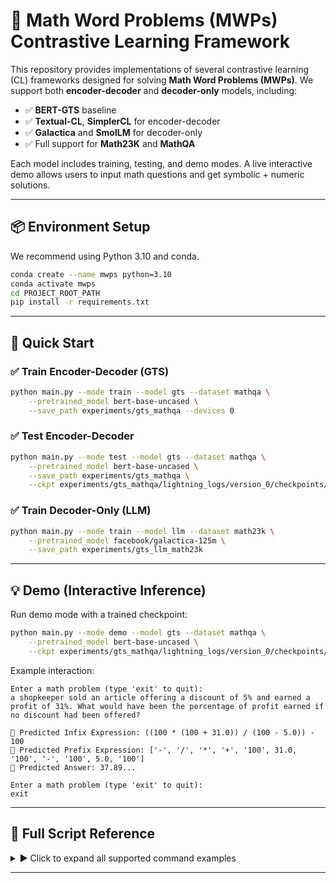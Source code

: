 # 🧠 Math Word Problems (MWPs) Contrastive Learning Framework

This repository provides implementations of several contrastive learning (CL) frameworks designed for solving **Math Word Problems (MWPs)**. We support both **encoder-decoder** and **decoder-only** models, including:

- ✅ **BERT-GTS** baseline  
- ✅ **Textual-CL**, **SimplerCL** for encoder-decoder  
- ✅ **Galactica** and **SmolLM** for decoder-only  
- ✅ Full support for **Math23K** and **MathQA**

Each model includes training, testing, and demo modes. A live interactive demo allows users to input math questions and get symbolic + numeric solutions.

---

## 📦 Environment Setup

We recommend using Python 3.10 and conda.

```bash
conda create --name mwps python=3.10
conda activate mwps
cd PROJECT_ROOT_PATH
pip install -r requirements.txt
```

---

## 🚀 Quick Start

### ✅ Train Encoder-Decoder (GTS)

```bash
python main.py --mode train --model gts --dataset mathqa \
    --pretrained_model bert-base-uncased \
    --save_path experiments/gts_mathqa --devices 0
```

### ✅ Test Encoder-Decoder

```bash
python main.py --mode test --model gts --dataset mathqa \
    --pretrained_model bert-base-uncased \
    --save_path experiments/gts_mathqa \
    --ckpt experiments/gts_mathqa/lightning_logs/version_0/checkpoints/last.ckpt
```

### ✅ Train Decoder-Only (LLM)

```bash
python main.py --mode train --model llm --dataset math23k \
    --pretrained_model facebook/galactica-125m \
    --save_path experiments/gts_llm_math23k
```

---

## 💡 Demo (Interactive Inference)

Run demo mode with a trained checkpoint:

```bash
python main.py --mode demo --model gts --dataset mathqa \
    --pretrained_model bert-base-uncased \
    --ckpt experiments/gts_mathqa/lightning_logs/version_0/checkpoints/last.ckpt
```

Example interaction:

```text
Enter a math problem (type 'exit' to quit):
a shopkeeper sold an article offering a discount of 5% and earned a profit of 31%. What would have been the percentage of profit earned if no discount had been offered?

📌 Predicted Infix Expression: ((100 * (100 + 31.0)) / (100 - 5.0)) - 100  
📌 Predicted Prefix Expression: ['-', '/', '*', '+', '100', 31.0, '100', '-', '100', 5.0, '100']  
🔢 Predicted Answer: 37.89...

Enter a math problem (type 'exit' to quit):
exit
```

---

## 🧪 Full Script Reference

<details>
<summary>▶ Click to expand all supported command examples</summary>

### 🔹 GTS

```bash
python main.py --mode train --model gts --dataset math23k \
    --pretrained_model pretrained_model/chinese-bert-wwm-ext \
    --save_path experiments/gts_math23k_bert

python main.py --mode test --model gts --dataset math23k \
    --pretrained_model pretrained_model/chinese-bert-wwm-ext \
    --save_path experiments/gts_math23k_bert \
    --ckpt experiments/gts_math23k_bert/lightning_logs/version_1/checkpoints/last.ckpt

python main.py --mode demo --model gts --dataset math23k \
    --pretrained_model pretrained_model/chinese-bert-wwm-ext \
    --ckpt experiments/gts_math23k_bert/lightning_logs/version_1/checkpoints/last.ckpt
```

### 🔹 GTS + SimplerCL

```bash
python main.py --mode train --model simpler --dataset math23k \
    --pretrained_model pretrained_model/chinese-bert-wwm-ext \
    --save_path experiments/gts_simpler_math23k_bert

python main.py --mode test --model simpler --dataset math23k \
    --pretrained_model pretrained_model/chinese-bert-wwm-ext \
    --ckpt experiments/gts_simpler_math23k_bert/lightning_logs/version_0/checkpoints/last.ckpt

python main.py --mode demo --model simpler --dataset math23k \
    --pretrained_model pretrained_model/chinese-bert-wwm-ext \
    --ckpt experiments/gts_simpler_math23k_bert/lightning_logs/version_0/checkpoints/last.ckpt
```

### 🔹 GTS + TextualCL

```bash
python main.py --mode train --model textual --dataset math23k \
    --pretrained_model pretrained_model/chinese-bert-wwm-ext \
    --save_path experiments/gts_textual_tlwd_math23k_bert --similarity tlwd

python main.py --mode test --model textual --dataset math23k \
    --pretrained_model pretrained_model/chinese-bert-wwm-ext \
    --ckpt experiments/gts_textual_tlwd_math23k_bert/lightning_logs/version_0/checkpoints/last.ckpt

python main.py --mode demo --model textual --dataset math23k \
    --pretrained_model pretrained_model/chinese-bert-wwm-ext \
    --ckpt experiments/gts_textual_tlwd_math23k_bert/lightning_logs/version_0/checkpoints/last.ckpt
```

### 🔹 LLM (Galactica)

```bash
python main.py --mode train --model llm --dataset math23k \
    --pretrained_model facebook/galactica-125m \
    --save_path experiments/gts_llm_math23k

python main.py --mode test --model llm --dataset math23k \
    --pretrained_model facebook/galactica-125m \
    --ckpt experiments/gts_llm_math23k/lightning_logs/version_0/checkpoints/last.ckpt

python main.py --mode demo --model llm --dataset math23k \
    --pretrained_model facebook/galactica-125m \
    --ckpt experiments/gts_llm_math23k/checkpoints/model-epoch=13-val_acc=0.02.ckpt
```

### 🔹 LLM + SimplerCL / ContraCLM

```bash
python main.py --mode train --model llm_simpler --dataset math23k \
    --pretrained_model facebook/galactica-125m \
    --save_path experiments/gts_llm_simpler_math23k

python main.py --mode train --model llm_contraclm --dataset math23k \
    --pretrained_model facebook/galactica-125m \
    --save_path experiments/gts_llm_contraclm_math23k

python main.py --mode demo --model llm_contraclm --dataset math23k \
    --pretrained_model facebook/galactica-125m \
    --ckpt experiments/gts_llm_contraclm_math23k/checkpoints/model-epoch=26-val_acc=0.18.ckpt
```

</details>

---